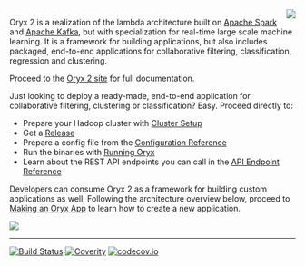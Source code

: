 <img align="right" src="http://oryxproject.github.io/oryx/img/OryxLogoMedium.png" />

Oryx 2 is a realization of the lambda architecture built on [Apache Spark](http://spark.apache.org) 
and [Apache Kafka](http://kafka.apache.org), but with specialization for real-time large scale machine 
learning. It is a framework for building applications, but also includes packaged, end-to-end 
applications for collaborative filtering, classification, regression and clustering.

Proceed to the [Oryx 2 site](http://oryxproject.github.io/oryx/) for full documentation.

Just looking to deploy a ready-made, end-to-end application for collaborative filtering, clustering or classification? Easy.
Proceed directly to:

- Prepare your Hadoop cluster with [Cluster Setup](http://oryxproject.github.io/oryx/docs/index.html#Cluster_Setup)
- Get a [Release](https://github.com/OryxProject/oryx/releases)
- Prepare a config file from the [Configuration Reference](http://oryxproject.github.io/oryx/docs/index.html#Configuration)
- Run the binaries with [Running Oryx](http://oryxproject.github.io/oryx/docs/index.html#Running)
- Learn about the REST API endpoints you can call in the [API Endpoint Reference](http://oryxproject.github.io/oryx/docs/index.html#API_Endpoint_Reference)

Developers can consume Oryx 2 as a framework for building custom applications as well. 
Following the architecture overview below, proceed to 
[Making an Oryx App](http://oryxproject.github.io/oryx/docs/index.html#Making_an_Oryx_App) 
to learn how to create a new application.

<img src="http://oryxproject.github.io/oryx/img/Architecture.png"/>

------

[![Build Status](https://travis-ci.org/OryxProject/oryx.png?branch=master)](https://travis-ci.org/OryxProject/oryx)
[![Coverity](https://scan.coverity.com/projects/2697/badge.svg)](https://scan.coverity.com/projects/2697)
[![codecov.io](https://codecov.io/github/OryxProject/oryx/coverage.svg?branch=master)](https://codecov.io/github/OryxProject/oryx?branch=master)

